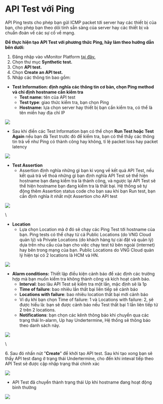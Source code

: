 # API Test với Ping

API Ping tests cho phép bạn gửi ICMP packet tới server hay các thiết bị của bạn, cho phép bạn theo dõi tính sẵn sàng của server hay các thiết bị và chuẩn đoán về các sự cố về mạng.

**Để thực hiện tạo API Test với phương thức Ping, hãy làm theo hướng dẫn bên dưới:**

1. Đăng nhập vào vMonitor Platform [tại đây.](https://hcm-3.console.vngcloud.vn/vmonitor)&#x20;
2. Chọn thư mục **Synthetic test.**
3. Chọn **API test.**
4. Chọn **Create an API test.**
5. Nhập các thông tin bao gồm:

* **Test Information: định nghĩa các thông tin cơ bản, chọn Ping method và chỉ định hostname cần kiểm tra**
  * **Test name:** tên của API test
  * **Test type**: giao thức kiểm tra, bạn chọn Ping
  * **Hostname:** lựa chọn server hay thiết bị bạn cần kiểm tra, có thể là tên miền hay địa chỉ IP

![](http://docs.vngcloud.vn/download/attachments/59803717/image2022-8-29\_17-11-57.png?version=1\&modificationDate=1686544467000\&api=v2)

* Sau khi điền các Test Information bạn có thể chọn **Run Test hoặc Test Again** nếu bạn đã Test trước đó để kiểm tra, bạn có thể thấy các thông tin trả về như Ping có thành công hay không, tỉ lệ packet loss hay packet latency

![](http://docs.vngcloud.vn/download/attachments/59803717/image2022-8-29\_17-13-38.png?version=1\&modificationDate=1686544467000\&api=v2)

* **Test Assertion**
  * Assertion định nghĩa những gì bạn kì vọng về kết quả API Test, nếu kết quả trả về thoả những gì bạn định nghĩa API Test sẽ thể hiện hostname bạn đang kiểm tra là thành công, và ngược lại API Test sẽ thể hiện hostname bạn đang kiểm tra là thất bại. Hệ thống sẽ tự động thêm Assertion status code cho bạn sau khi bạn Run test, bạn cần định nghĩa ít nhất một Assertion cho API test

![](http://docs.vngcloud.vn/download/attachments/59803717/image2022-8-29\_17-19-32.png?version=1\&modificationDate=1686544468000\&api=v2)

\


* **Location**&#x20;
  * Lựa chọn Location mà ở đó sẽ chạy các Ping Test tới hostname của bạn. Ping tests có thể chạy từ cả Public Locations (do VNG Cloud quản lý) và Private Locations (do khách hàng tự cài đặt và quản lý) dựa trên nhu cầu của bạn cho việc chạy test từ bên ngoài (internet) hay bên trong mạng của bạn. Public Locations do VNG Cloud quản lý hiện tại có 2 locations là HCM và HN.

![](http://docs.vngcloud.vn/download/attachments/59803717/image2022-8-29\_16-42-28.png?version=1\&modificationDate=1686544468000\&api=v2)

* **Alarm conditions:** Thiết lập điều kiện cảnh báo để xác định các trường hợp mà bạn muốn kiểm tra không thành công và kích hoạt cảnh báo.
  * **Interval**: bao lâu API Test sẽ kiểm tra một lần, mặc định sẽ là 1p
  * **Time of failure**: bao nhiêu lần thất bại liên tiếp sẽ cảnh báo
  * **Locations with failure**: bao nhiêu location thất bại mới cảnh báo
  * Ví dụ khi bạn chọn Time of failure: 1 và Locations with failure: 2, sẽ được hiểu là: bạn sẽ được cảnh báo nếu Test thất bại 1 lần liên tiếp từ 2 trên 2 locations.
  * **Notifications**: bạn chọn các kênh thông báo khi chuyển qua các trạng thái In-alarm, Up hay Undertermine, Hệ thống sẽ thông báo theo danh sách này.

![](http://docs.vngcloud.vn/download/attachments/59803717/image2022-8-29\_16-51-21.png?version=1\&modificationDate=1686544468000\&api=v2)

\


6\. Sau đó nhấn nút "**Create**" để khởi tạo API test. Sau khi tạo xong bạn sẽ thấy API test đang ở trạng thái Undertermine, cho đến khi inteval tiếp theo API Test sẽ được cập nhập trạng thái chính xác

![](http://docs.vngcloud.vn/download/attachments/59803717/image2022-8-29\_17-24-38.png?version=1\&modificationDate=1686544468000\&api=v2)

* API Test đã chuyển thành trạng thái Up khi hostname đang hoạt động bình thường

![](http://docs.vngcloud.vn/download/attachments/59803717/image2022-8-29\_17-26-16.png?version=1\&modificationDate=1686544468000\&api=v2)
